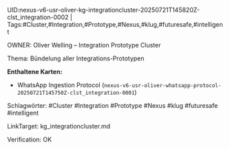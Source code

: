 UID:nexus-v6-usr-oliver-kg-integrationcluster-20250721T145820Z-clst_integration-0002 | Tags:#Cluster,#Integration,#Prototype,#Nexus,#klug,#futuresafe,#intelligent

OWNER: Oliver Welling – Integration Prototype Cluster

Thema: Bündelung aller Integrations-Prototypen

**Enthaltene Karten:**  
- WhatsApp Ingestion Protocol (`nexus-v6-usr-oliver-whatsapp-protocol-20250721T145750Z-clst_integration-0001`)

Schlagwörter: #Cluster #Integration #Prototype #Nexus #klug #futuresafe #intelligent

LinkTarget: kg_integrationcluster.md  

Verification: OK
